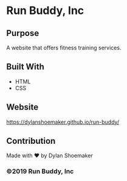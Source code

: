 # Run Buddy, Inc

## Purpose
A website that offers fitness training services.

## Built With
* HTML
* CSS

## Website
https://dylanshoemaker.github.io/run-buddy/

## Contribution
Made with ❤️ by Dylan Shoemaker

### ©️2019 Run Buddy, Inc 
